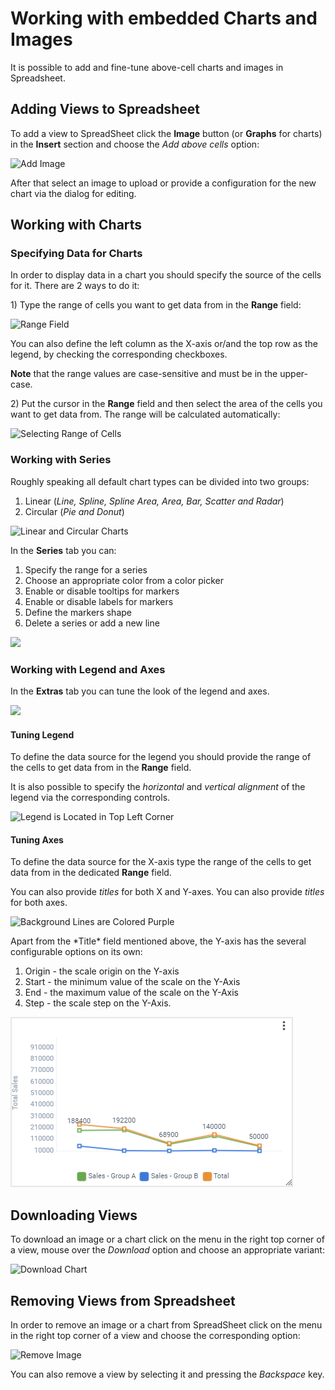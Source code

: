 # Working with embedded Charts and Images

It is possible to add and fine-tune above-cell charts and images in Spreadsheet.

## Adding Views to Spreadsheet

To add a view to SpreadSheet click the **Image** button (or **Graphs** for charts) in the **Insert** section and choose the _Add above cells_ option:

![Add Image](.gitbook/assets/add\_image.png)

After that select an image to upload or provide a configuration for the new chart via the dialog for editing.

## Working with Charts

### Specifying Data for Charts

In order to display data in a chart you should specify the source of the cells for it. There are 2 ways to do it:

1\) Type the range of cells you want to get data from in the **Range** field:

![Range Field](.gitbook/assets/chart\_range.png)

You can also define the left column as the X-axis or/and the top row as the legend, by checking the corresponding checkboxes.

**Note** that the range values are case-sensitive and must be in the upper-case.

2\) Put the cursor in the **Range** field and then select the area of the cells you want to get data from. The range will be calculated automatically:

![Selecting Range of Cells](.gitbook/assets/select\_chart\_range.gif)

### Working with Series

Roughly speaking all default chart types can be divided into two groups:

1. Linear (_Line, Spline, Spline Area, Area, Bar, Scatter and Radar_)
2. Circular (_Pie and Donut_)

![Linear and Circular Charts](.gitbook/assets/chart\_types.png)

In the **Series** tab you can:

1. Specify the range for a series&#x20;
2. Choose an appropriate color from a color picker
3. Enable or disable tooltips for markers
4. Enable or disable labels for markers
5. Define the markers shape
6. Delete a series or add a new line

![](<.gitbook/assets/chart\_series (1).png>)

### Working with Legend and Axes

In the **Extras** tab you can tune the look of the legend and axes.

![](<.gitbook/assets/chart\_extras (1).png>)

#### Tuning Legend

To define the data source for the legend you should provide the range of the cells to get data from in the **Range** field.

It is also possible to specify the _horizontal_ and _vertical alignment_ of the legend via the corresponding controls.

![Legend is Located in Top Left Corner](.gitbook/assets/chart\_legend.png)

#### Tuning Axes

To define the data source for the X-axis type the range of the cells to get data from in the dedicated **Range** field.

You can also provide _titles_ for both X and Y-axes. You can also provide _titles_ for both axes.

![Background Lines are Colored Purple](.gitbook/assets/chart\_lines\_color.png)

Apart from the \*Title\* field mentioned above, the Y-axis has the several configurable options on its own:

1. Origin - the scale origin on the Y-axis
2. Start - the minimum value of the scale on the Y-Axis
3. End - the maximum value of the scale on the Y-Axis
4. Step - the scale step on the Y-Axis.

![Y-axis specific options in use](.gitbook/assets/yaxis-specific-settings.png)

## Downloading Views

To download an image or a chart click on the menu in the right top corner of a view, mouse over the _Download_ option and choose an appropriate variant:

![Download Chart](.gitbook/assets/chart\_download.png)

## Removing Views from Spreadsheet

In order to remove an image or a chart from SpreadSheet click on the menu in the right top corner of a view and choose the corresponding option:

![Remove Image](.gitbook/assets/chart\_remove.png)

You can also remove a view by selecting it and pressing the _Backspace_ key.
